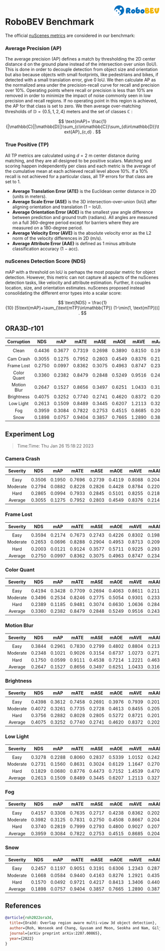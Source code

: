 <img src="..\figs\logo2.png" align="right" width="30%">

# RoboBEV Benchmark

The official [nuScenes metrics](https://www.nuscenes.org/object-detection/?externalData=all&mapData=all&modalities=Any) are considered in our benchmark:

### Average Precision (AP)

The average precision (AP) defines a match by thresholding the 2D center distance d on the ground plane instead of the intersection over union (IoU). This is done in order to decouple detection from object size and orientation but also because objects with small footprints, like pedestrians and bikes, if detected with a small translation error, give $0$ IoU.
We then calculate AP as the normalized area under the precision-recall curve for recall and precision over 10%. Operating points where recall or precision is less than $10$% are removed in order to minimize the impact of noise commonly seen in low precision and recall regions. If no operating point in this region is achieved, the AP for that class is set to zero. We then average over-matching thresholds of $\mathbb{D}=\{0.5, 1, 2, 4\}$ meters and the set of classes $\mathbb{C}$ :

$$
\text{mAP}= \frac{1}{|\mathbb{C}||\mathbb{D}|}\sum_{c\in\mathbb{C}}\sum_{d\in\mathbb{D}}\text{AP}_{c,d} .
$$

### True Positive (TP)

All TP metrics are calculated using $d=2$ m center distance during matching, and they are all designed to be positive scalars. Matching and scoring happen independently per class and each metric is the average of the cumulative mean at each achieved recall level above $10$%. If a $10$% recall is not achieved for a particular class, all TP errors for that class are set to $1$. 

- **Average Translation Error (ATE)** is the Euclidean center distance in 2D (units in meters). 
- **Average Scale Error (ASE)** is the 3D intersection-over-union (IoU) after aligning orientation and translation ($1$ − IoU).
- **Average Orientation Error (AOE)** is the smallest yaw angle difference between prediction and ground truth (radians). All angles are measured on a full $360$-degree period except for barriers where they are measured on a $180$-degree period.
- **Average Velocity Error (AVE)** is the absolute velocity error as the L2 norm of the velocity differences in 2D (m/s).
- **Average Attribute Error (AAE)** is defined as $1$ minus attribute classification accuracy ($1$ − acc).

### nuScenes Detection Score (NDS)

mAP with a threshold on IoU is perhaps the most popular metric for object detection. However, this metric can not capture all aspects of the nuScenes detection tasks, like velocity and attribute estimation. Further, it couples location, size, and orientation estimates. nuScenes proposed instead consolidating the different error types into a scalar score:

$$
\text{NDS} = \frac{1}{10} [5\text{mAP}+\sum_{\text{mTP}\in\mathbb{TP}} (1-\min(1, \text{mTP}))] .
$$


## ORA3D-r101

| **Corruption** | **NDS** | **mAP** | **mATE** | **mASE** | **mAOE** | **mAVE** | **mAAE** |
| :------------: | :-----: | :-----: | :------: | :------: | :------: | :------: | :------: |
|                |         |         |          |          |          |          |          |
|     Clean      | 0.4436 | 0.3677 | 0.7319 | 0.2698 | 0.3890 | 0.8150 | 0.1975 |
|                |         |         |          |          |          |          |          |
|   Cam Crash    | 0.3055    | 0.1275    | 0.7952     | 0.2803     | 0.4549     | 0.8376     | 0.2145     |
|   Frame Lost   | 0.2750    | 0.0997    | 0.8362     | 0.3075     | 0.4963     | 0.8747     | 0.2340     |
|  Color Quant   | 0.3360    | 0.2382    | 0.8479     | 0.2848     | 0.5249     | 0.9516     | 0.2432     |
|  Motion Blur   | 0.2647    | 0.1527    | 0.8656     | 0.3497     | 0.6251     | 1.0433     | 0.3160     |
|   Brightness   | 0.4075    | 0.3252    | 0.7740     | 0.2741     | 0.4620     | 0.8372     | 0.2029     |
|   Low Light    | 0.2613    | 0.1509    | 0.8489     | 0.3445     | 0.6207     | 1.2113     | 0.3278     |
|      Fog       | 0.3959    | 0.3084    | 0.7822     | 0.2753     | 0.4515     | 0.8685     | 0.2048     |
|      Snow      | 0.1898    | 0.0757    | 0.9404     | 0.3857     | 0.7665     | 1.2890     | 0.3879     |


## Experiment Log

> Time:Time: Thu Jan 26 15:18:22 2023


### Camera Crash

| **Severity** | **NDS** | **mAP** | **mATE** | **mASE** | **mAOE** | **mAVE** | **mAAE** |
| :----------: | :-----: | :-----: | :------: | :------: | :------: | :------: | :------: |
|              |         |         |          |          |          |          |          |
|     Easy     | 0.3506    | 0.1950    | 0.7696     | 0.2739     | 0.4119     | 0.8088     | 0.2046     |
|   Moderate   | 0.2794    | 0.0882    | 0.8228     | 0.2826     | 0.4428     | 0.8784     | 0.2205     |
|     Hard     | 0.2865    | 0.0994    | 0.7933     | 0.2845     | 0.5101     | 0.8255     | 0.2183     |
|   Average    | 0.3055    | 0.1275    | 0.7952     | 0.2803     | 0.4549     | 0.8376     | 0.2145     |


### Frame Lost

| **Severity** | **NDS** | **mAP** | **mATE** | **mASE** | **mAOE** | **mAVE** | **mAAE** |
| :----------: | :-----: | :-----: | :------: | :------: | :------: | :------: | :------: |
|              |         |         |          |          |          |          |          |
|     Easy     | 0.3594    | 0.2174    | 0.7673     | 0.2743     | 0.4226     | 0.8302     | 0.1985     |
|   Moderate   | 0.2653    | 0.0696    | 0.8288     | 0.2904     | 0.4953     | 0.8713     | 0.2097     |
|     Hard     | 0.2003    | 0.0121    | 0.9124     | 0.3577     | 0.5711     | 0.9225     | 0.2937     |
|   Average    | 0.2750    | 0.0997    | 0.8362     | 0.3075     | 0.4963     | 0.8747     | 0.2340     |


### Color Quant

| **Severity** | **NDS** | **mAP** | **mATE** | **mASE** | **mAOE** | **mAVE** | **mAAE** |
| :----------: | :-----: | :-----: | :------: | :------: | :------: | :------: | :------: |
|              |         |         |          |          |          |          |          |
|     Easy     | 0.4194    | 0.3428    | 0.7709     | 0.2694     | 0.4063     | 0.8611     | 0.2117     |
|   Moderate   | 0.3496    | 0.2534    | 0.8246     | 0.2775     | 0.5054     | 0.9301     | 0.2331     |
|     Hard     | 0.2389    | 0.1185    | 0.9481     | 0.3074     | 0.6630     | 1.0636     | 0.2849     |
|   Average    | 0.3360    | 0.2382    | 0.8479     | 0.2848     | 0.5249     | 0.9516     | 0.2432     |


### Motion Blur

| **Severity** | **NDS** | **mAP** | **mATE** | **mASE** | **mAOE** | **mAVE** | **mAAE** |
| :----------: | :-----: | :-----: | :------: | :------: | :------: | :------: | :------: |
|              |         |         |          |          |          |          |          |
|     Easy     | 0.3844    | 0.2961    | 0.7830     | 0.2799     | 0.4802     | 0.8804     | 0.2134     |
|   Moderate   | 0.2348    | 0.1021    | 0.9026     | 0.3154     | 0.6737     | 1.0273     | 0.2714     |
|     Hard     | 0.1750    | 0.0599    | 0.9111     | 0.4538     | 0.7214     | 1.2221     | 0.4632     |
|   Average    | 0.2647    | 0.1527    | 0.8656     | 0.3497     | 0.6251     | 1.0433     | 0.3160     |


### Brightness

| **Severity** | **NDS** | **mAP** | **mATE** | **mASE** | **mAOE** | **mAVE** | **mAAE** |
| :----------: | :-----: | :-----: | :------: | :------: | :------: | :------: | :------: |
|              |         |         |          |          |          |          |          |
|     Easy     | 0.4398    | 0.3612    | 0.7458     | 0.2691     | 0.3976     | 0.7939     | 0.2019     |
|   Moderate   | 0.4072    | 0.3261    | 0.7735     | 0.2728     | 0.4613     | 0.8455     | 0.2050     |
|     Hard     | 0.3756    | 0.2882    | 0.8028     | 0.2805     | 0.5272     | 0.8721     | 0.2019     |
|   Average    | 0.4075    | 0.3252    | 0.7740     | 0.2741     | 0.4620     | 0.8372     | 0.2029     |


### Low Light

| **Severity** | **NDS** | **mAP** | **mATE** | **mASE** | **mAOE** | **mAVE** | **mAAE** |
| :----------: | :-----: | :-----: | :------: | :------: | :------: | :------: | :------: |
|              |         |         |          |          |          |          |          |
|     Easy     | 0.3278    | 0.2288    | 0.8060     | 0.2837     | 0.5339     | 1.0152     | 0.2426     |
|   Moderate   | 0.2731    | 0.1560    | 0.8631     | 0.3024     | 0.6129     | 1.1647     | 0.2702     |
|     Hard     | 0.1829    | 0.0680    | 0.8776     | 0.4473     | 0.7152     | 1.4539     | 0.4706     |
|   Average    | 0.2613    | 0.1509    | 0.8489     | 0.3445     | 0.6207     | 1.2113     | 0.3278     |


### Fog

| **Severity** | **NDS** | **mAP** | **mATE** | **mASE** | **mAOE** | **mAVE** | **mAAE** |
| :----------: | :-----: | :-----: | :------: | :------: | :------: | :------: | :------: |
|              |         |         |          |          |          |          |          |
|     Easy     | 0.4157    | 0.3308    | 0.7635     | 0.2717     | 0.4238     | 0.8362     | 0.2022     |
|   Moderate   | 0.3982    | 0.3125    | 0.7831     | 0.2750     | 0.4508     | 0.8667     | 0.2048     |
|     Hard     | 0.3740    | 0.2819    | 0.7999     | 0.2793     | 0.4800     | 0.9027     | 0.2075     |
|   Average    | 0.3959    | 0.3084    | 0.7822     | 0.2753     | 0.4515     | 0.8685     | 0.2048     |


### Snow

| **Severity** | **NDS** | **mAP** | **mATE** | **mASE** | **mAOE** | **mAVE** | **mAAE** |
| :----------: | :-----: | :-----: | :------: | :------: | :------: | :------: | :------: |
|              |         |         |          |          |          |          |          |
|     Easy     | 0.2457    | 0.1197    | 0.9051     | 0.3191     | 0.6306     | 1.2343     | 0.2871     |
|   Moderate   | 0.1668    | 0.0584    | 0.9440     | 0.4163     | 0.8276     | 1.2921     | 0.4359     |
|     Hard     | 0.1570    | 0.0492    | 0.9721     | 0.4217     | 0.8413     | 1.3406     | 0.4408     |
|   Average    | 0.1898    | 0.0757    | 0.9404     | 0.3857     | 0.7665     | 1.2890     | 0.3879     |



## References

```bib
@article{roh2022ora3d,
  title={Ora3d: Overlap region aware multi-view 3d object detection},
  author={Roh, Wonseok and Chang, Gyusam and Moon, Seokha and Nam, Giljoo and Kim, Chanyoung and Kim, Younghyun and Kim, Sangpil and Kim, Jinkyu},
  journal={arXiv preprint arXiv:2207.00865},
  year={2022}
}
```